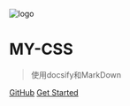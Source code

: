 ![logo](https://docsify.js.org/_media/icon.svg)

# MY-CSS

> 使用docsify和MarkDown


[GitHub](https://github.com/swrainbow/css-trick)
[Get Started](#MY-CSS)